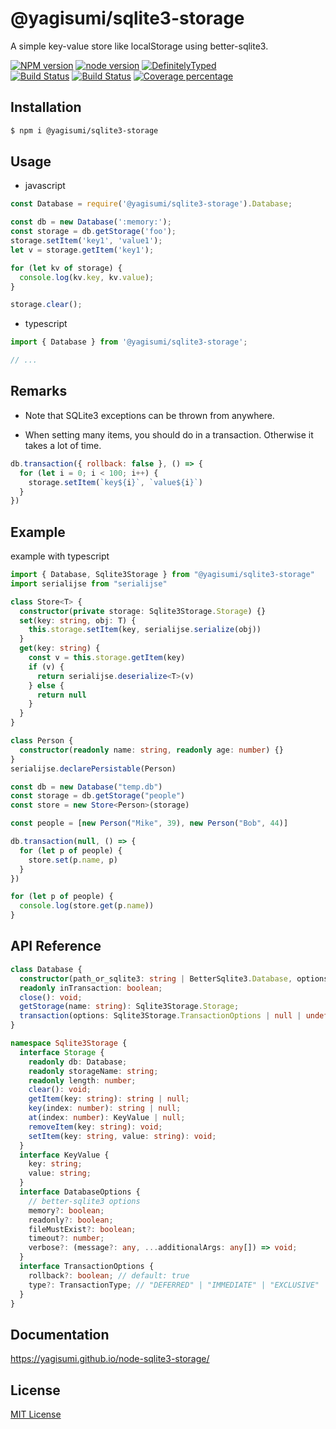 # @yagisumi/sqlite3-storage

A simple key-value store like localStorage using better-sqlite3.

[![NPM version][npm-image]][npm-url] [![node version][node-image]][npm-url] [![DefinitelyTyped][dts-image]][dts-url]  
[![Build Status][travis-image]][travis-url] [![Build Status][appveyor-image]][appveyor-url] [![Coverage percentage][coveralls-image]][coveralls-url]

## Installation

```sh
$ npm i @yagisumi/sqlite3-storage
```

## Usage

- javascript

```js
const Database = require('@yagisumi/sqlite3-storage').Database;

const db = new Database(':memory:');
const storage = db.getStorage('foo');
storage.setItem('key1', 'value1');
let v = storage.getItem('key1');

for (let kv of storage) {
  console.log(kv.key, kv.value);
}

storage.clear();
```

- typescript

```ts
import { Database } from '@yagisumi/sqlite3-storage';

// ...
```

## Remarks

- Note that SQLite3 exceptions can be thrown from anywhere.

- When setting many items, you should do in a transaction. Otherwise it takes a lot of time.

```js
db.transaction({ rollback: false }, () => {
  for (let i = 0; i < 100; i++) {
    storage.setItem(`key${i}`, `value${i}`)
  }
})
```

## Example

example with typescript

```ts
import { Database, Sqlite3Storage } from "@yagisumi/sqlite3-storage"
import serialijse from "serialijse"

class Store<T> {
  constructor(private storage: Sqlite3Storage.Storage) {}
  set(key: string, obj: T) {
    this.storage.setItem(key, serialijse.serialize(obj))
  }
  get(key: string) {
    const v = this.storage.getItem(key)
    if (v) {
      return serialijse.deserialize<T>(v)
    } else {
      return null
    }
  }
}

class Person {
  constructor(readonly name: string, readonly age: number) {}
}
serialijse.declarePersistable(Person)

const db = new Database("temp.db")
const storage = db.getStorage("people")
const store = new Store<Person>(storage)

const people = [new Person("Mike", 39), new Person("Bob", 44)]

db.transaction(null, () => {
  for (let p of people) {
    store.set(p.name, p)
  }
})

for (let p of people) {
  console.log(store.get(p.name))
}
```

## API Reference

```ts
class Database {
  constructor(path_or_sqlite3: string | BetterSqlite3.Database, options?: Sqlite3Storage.DatabaseOptions);
  readonly inTransaction: boolean;
  close(): void;
  getStorage(name: string): Sqlite3Storage.Storage;
  transaction(options: Sqlite3Storage.TransactionOptions | null | undefined, func: () => void): void;
}

namespace Sqlite3Storage {
  interface Storage {
    readonly db: Database;
    readonly storageName: string;
    readonly length: number;
    clear(): void;
    getItem(key: string): string | null;
    key(index: number): string | null;
    at(index: number): KeyValue | null;
    removeItem(key: string): void;
    setItem(key: string, value: string): void;
  }
  interface KeyValue {
    key: string;
    value: string;
  }
  interface DatabaseOptions {
    // better-sqlite3 options
    memory?: boolean;
    readonly?: boolean;
    fileMustExist?: boolean;
    timeout?: number;
    verbose?: (message?: any, ...additionalArgs: any[]) => void;
  }
  interface TransactionOptions {
    rollback?: boolean; // default: true
    type?: TransactionType; // "DEFERRED" | "IMMEDIATE" | "EXCLUSIVE"
  }
}
```

## Documentation

https://yagisumi.github.io/node-sqlite3-storage/

## License

[MIT License](https://opensource.org/licenses/MIT)

[npm-image]: https://img.shields.io/npm/v/@yagisumi/sqlite3-storage.svg?style=flat-square
[npm-url]: https://npmjs.org/package/@yagisumi/sqlite3-storage
[node-image]: https://img.shields.io/node/v/@yagisumi/sqlite3-storage.svg
[packagephobia-image]: https://flat.badgen.net/packagephobia/install/@yagisumi/sqlite3-storage
[packagephobia-url]: https://packagephobia.now.sh/result?p=@yagisumi/sqlite3-storage
[travis-image]: https://img.shields.io/travis/yagisumi/node-sqlite3-storage.svg?logo=travis&style=flat-square
[travis-url]: https://travis-ci.org/yagisumi/node-sqlite3-storage
[appveyor-image]: https://img.shields.io/appveyor/ci/yagisumi/node-sqlite3-storage.svg?logo=appveyor&style=flat-square
[appveyor-url]: https://ci.appveyor.com/project/yagisumi/node-sqlite3-storage
[coveralls-image]: https://img.shields.io/coveralls/yagisumi/node-sqlite3-storage.svg?style=flat-square
[coveralls-url]: https://coveralls.io/github/yagisumi/node-sqlite3-storage?branch=master
[dts-image]: https://img.shields.io/badge/DefinitelyTyped-.d.ts-blue.svg?style=flat-square
[dts-url]: http://definitelytyped.org
